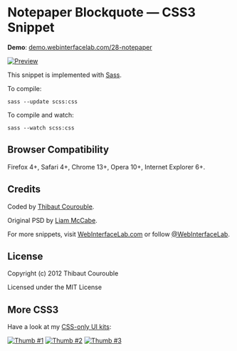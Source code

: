 # Notepaper Blockquote — CSS3 Snippet

**Demo**: [demo.webinterfacelab.com/28-notepaper](http://demo.webinterfacelab.com/28-notepaper/)

[![Preview](http://cdn.webinterfacelab.com/snippets/notepaper-blockquote/preview-580.png)](http://www.webinterfacelab.com/snippets/notepaper-blockquote)

This snippet is implemented with [Sass](https://github.com/nex3/sass).

To compile:

`sass --update scss:css`

To compile and watch:

`sass --watch scss:css`

## Browser Compatibility

Firefox 4+, Safari 4+, Chrome 13+, Opera 10+, Internet Explorer 6+.

## Credits

Coded by [Thibaut Courouble](http://thibaut.me).

Original PSD by [Liam McCabe](http://pixelsdaily.com/resources/photoshop/psds/notepaper-blockquote/).

For more snippets, visit [WebInterfaceLab.com](http://www.webinterfacelab.com) or follow [@WebInterfaceLab](http://twitter.com/WebInterfaceLab).

## License

Copyright (c) 2012 Thibaut Courouble

Licensed under the MIT License

## More CSS3

Have a look at my [CSS-only UI kits](http://www.webinterfacelab.com/ui-kits):

[![Thumb #1](http://cdn.webinterfacelab.com/kits/colorful_css3_ui_kit_thumb_270_1.png)](http://www.webinterfacelab.com/ui-kits) [![Thumb #2](http://cdn.webinterfacelab.com/kits/colorful_css3_ui_kit_thumb_270_2.png)](http://www.webinterfacelab.com/ui-kits) [![Thumb #3](http://cdn.webinterfacelab.com/kits/colorful_css3_ui_kit_thumb_270_3.png)](http://www.webinterfacelab.com/ui-kits)
